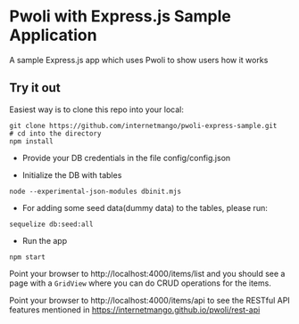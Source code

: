 # Pwoli with Express.js Sample Application

A sample Express.js app which uses Pwoli to show users how it works

## Try it out

Easiest way is to clone this repo into your local:

```
git clone https://github.com/internetmango/pwoli-express-sample.git
# cd into the directory
npm install
```

- Provide your DB credentials in the file config/config.json

- Initialize the DB with tables

```
node --experimental-json-modules dbinit.mjs
```
- For adding some seed data(dummy data) to the tables, please run:

```
sequelize db:seed:all
```
- Run the app
```
npm start
```

Point your browser to http://localhost:4000/items/list and you should see a page with a `GridView` where you can do CRUD operations for the items.

Point your browser to http://localhost:4000/items/api to see the RESTful API features mentioned in https://internetmango.github.io/pwoli/rest-api
